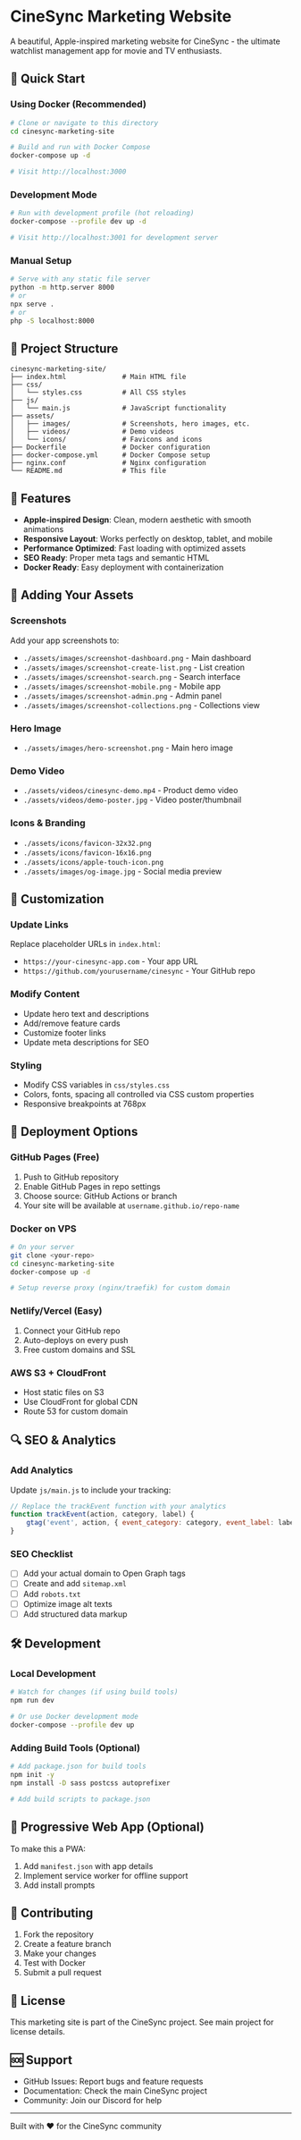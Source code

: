 # CineSync Marketing Website

A beautiful, Apple-inspired marketing website for CineSync - the ultimate watchlist management app for movie and TV enthusiasts.

## 🚀 Quick Start

### Using Docker (Recommended)

```bash
# Clone or navigate to this directory
cd cinesync-marketing-site

# Build and run with Docker Compose
docker-compose up -d

# Visit http://localhost:3000
```

### Development Mode

```bash
# Run with development profile (hot reloading)
docker-compose --profile dev up -d

# Visit http://localhost:3001 for development server
```

### Manual Setup

```bash
# Serve with any static file server
python -m http.server 8000
# or
npx serve .
# or
php -S localhost:8000
```

## 📁 Project Structure

```
cinesync-marketing-site/
├── index.html              # Main HTML file
├── css/
│   └── styles.css          # All CSS styles
├── js/
│   └── main.js             # JavaScript functionality
├── assets/
│   ├── images/             # Screenshots, hero images, etc.
│   ├── videos/             # Demo videos
│   └── icons/              # Favicons and icons
├── Dockerfile              # Docker configuration
├── docker-compose.yml      # Docker Compose setup
├── nginx.conf              # Nginx configuration
└── README.md               # This file
```

## 🎨 Features

- **Apple-inspired Design**: Clean, modern aesthetic with smooth animations
- **Responsive Layout**: Works perfectly on desktop, tablet, and mobile
- **Performance Optimized**: Fast loading with optimized assets
- **SEO Ready**: Proper meta tags and semantic HTML
- **Docker Ready**: Easy deployment with containerization

## 📸 Adding Your Assets

### Screenshots
Add your app screenshots to:
- `./assets/images/screenshot-dashboard.png` - Main dashboard
- `./assets/images/screenshot-create-list.png` - List creation
- `./assets/images/screenshot-search.png` - Search interface
- `./assets/images/screenshot-mobile.png` - Mobile app
- `./assets/images/screenshot-admin.png` - Admin panel
- `./assets/images/screenshot-collections.png` - Collections view

### Hero Image
- `./assets/images/hero-screenshot.png` - Main hero image

### Demo Video
- `./assets/videos/cinesync-demo.mp4` - Product demo video
- `./assets/videos/demo-poster.jpg` - Video poster/thumbnail

### Icons & Branding
- `./assets/icons/favicon-32x32.png`
- `./assets/icons/favicon-16x16.png`
- `./assets/icons/apple-touch-icon.png`
- `./assets/images/og-image.jpg` - Social media preview

## 🔧 Customization

### Update Links
Replace placeholder URLs in `index.html`:
- `https://your-cinesync-app.com` - Your app URL
- `https://github.com/yourusername/cinesync` - Your GitHub repo

### Modify Content
- Update hero text and descriptions
- Add/remove feature cards
- Customize footer links
- Update meta descriptions for SEO

### Styling
- Modify CSS variables in `css/styles.css`
- Colors, fonts, spacing all controlled via CSS custom properties
- Responsive breakpoints at 768px

## 🚀 Deployment Options

### GitHub Pages (Free)
1. Push to GitHub repository
2. Enable GitHub Pages in repo settings
3. Choose source: GitHub Actions or branch
4. Your site will be available at `username.github.io/repo-name`

### Docker on VPS
```bash
# On your server
git clone <your-repo>
cd cinesync-marketing-site
docker-compose up -d

# Setup reverse proxy (nginx/traefik) for custom domain
```

### Netlify/Vercel (Easy)
1. Connect your GitHub repo
2. Auto-deploys on every push
3. Free custom domains and SSL

### AWS S3 + CloudFront
- Host static files on S3
- Use CloudFront for global CDN
- Route 53 for custom domain

## 🔍 SEO & Analytics

### Add Analytics
Update `js/main.js` to include your tracking:
```javascript
// Replace the trackEvent function with your analytics
function trackEvent(action, category, label) {
    gtag('event', action, { event_category: category, event_label: label });
}
```

### SEO Checklist
- [ ] Add your actual domain to Open Graph tags
- [ ] Create and add `sitemap.xml`
- [ ] Add `robots.txt`
- [ ] Optimize image alt texts
- [ ] Add structured data markup

## 🛠️ Development

### Local Development
```bash
# Watch for changes (if using build tools)
npm run dev

# Or use Docker development mode
docker-compose --profile dev up
```

### Adding Build Tools (Optional)
```bash
# Add package.json for build tools
npm init -y
npm install -D sass postcss autoprefixer

# Add build scripts to package.json
```

## 📱 Progressive Web App (Optional)

To make this a PWA:
1. Add `manifest.json` with app details
2. Implement service worker for offline support
3. Add install prompts

## 🤝 Contributing

1. Fork the repository
2. Create a feature branch
3. Make your changes
4. Test with Docker
5. Submit a pull request

## 📄 License

This marketing site is part of the CineSync project. See main project for license details.

## 🆘 Support

- GitHub Issues: Report bugs and feature requests
- Documentation: Check the main CineSync project
- Community: Join our Discord for help

---

Built with ❤️ for the CineSync community
